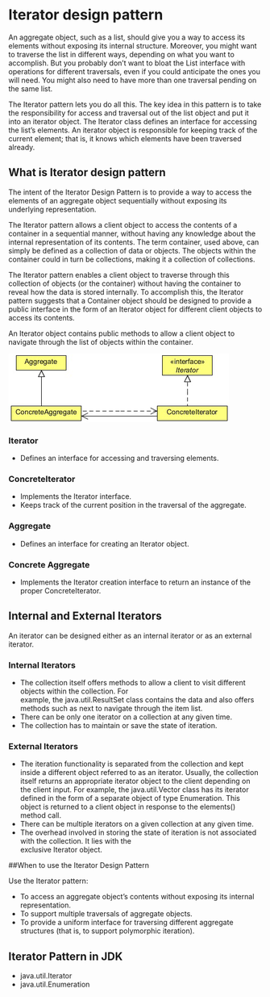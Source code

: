 # Iterator design pattern

An aggregate object, such as a list, should give you a way to access its elements without exposing its internal structure. Moreover,
you might want to traverse the list in different ways, depending on what you want to accomplish. But you probably don’t want to
bloat the List interface with operations for different traversals, even if you could anticipate the ones you will need. You might
also need to have more than one traversal pending on the same list.

The Iterator pattern lets you do all this. The key idea in this pattern is to take the responsibility for access and traversal out
of the list object and put it into an iterator object. The Iterator class defines an interface for accessing the list’s elements.
An iterator object is responsible for keeping track of the current element; that is, it knows which elements have been traversed
already.


## What is Iterator design pattern

The intent of the Iterator Design Pattern is to provide a way to access the elements of an aggregate object sequentially without
exposing its underlying representation.

The Iterator pattern allows a client object to access the contents of a container in a sequential manner, without having any
knowledge about the internal representation of its contents. The term container, used above, can simply be defined as a collection
of data or objects. The objects within the container could in turn be collections, making it a collection of collections.

The Iterator pattern enables a client object to traverse through this collection of objects (or the container) without having the
container to reveal how the data is stored internally. To accomplish this, the Iterator pattern suggests that a Container object
should be designed to provide a public interface in the form of an Iterator object for different client objects to access its contents.

An Iterator object contains public methods to allow a client object to navigate through the list of objects within the container.

![UML Diagram](https://github.com/ani03sha/CSFundamentals/blob/master/DesignPatterns/Java/DesignPatterns/src/main/java/org/redquark/csfundamentals/designpatterns/behavioral/iterator/.ProblemStatement.MD_images/UML%20Diagram%20-%20Iterator.png)

### Iterator
- Defines an interface for accessing and traversing elements.

### ConcreteIterator
- Implements the Iterator interface.
- Keeps track of the current position in the traversal of the aggregate.

### Aggregate
- Defines an interface for creating an Iterator object.

### Concrete Aggregate
- Implements the Iterator creation interface to return an instance of the proper ConcreteIterator.


## Internal and External Iterators
   
An iterator can be designed either as an internal iterator or as an external iterator.

### Internal Iterators
- The collection itself offers methods to allow a client to visit different objects within the collection. For  
example, the java.util.ResultSet class contains the data and also offers methods such as next to navigate through the item list.
- There can be only one iterator on a collection at any given time.
- The collection has to maintain or save the state of iteration.

### External Iterators
- The iteration functionality is separated from the collection and kept inside a different object referred to as an 
iterator. Usually, the collection itself returns an appropriate iterator object to the client depending on the client
input. For example, the java.util.Vector class has its iterator defined in the form of a separate object of type 
Enumeration. This object is returned to a client object in response to the elements() method call.
- There can be multiple iterators on a given collection at any given time.
- The overhead involved in storing the state of iteration is not associated with the collection. It lies with the  
exclusive Iterator object.


##When to use the Iterator Design Pattern
   
Use the Iterator pattern:
- To access an aggregate object’s contents without exposing its internal representation.
- To support multiple traversals of aggregate objects.
- To provide a uniform interface for traversing different aggregate structures (that is, to support polymorphic 
iteration).


## Iterator Pattern in JDK
- java.util.Iterator
- java.util.Enumeration

